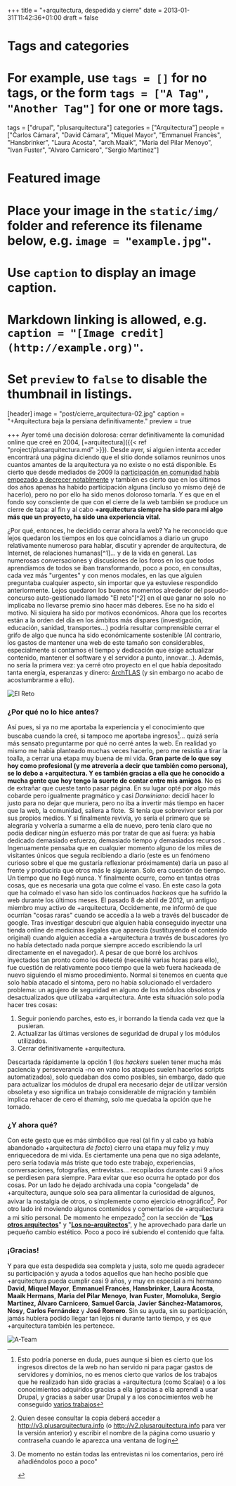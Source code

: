 +++
title = "+arquitectura, despedida y cierre"
date = 2013-01-31T11:42:36+01:00
draft = false

# Tags and categories
# For example, use `tags = []` for no tags, or the form `tags = ["A Tag", "Another Tag"]` for one or more tags.
tags = ["drupal", "plusarquitectura"]
categories = ["Arquitectura"]
people = ["Carlos Cámara", "David Cámara", "Miquel Mayor", "Emmanuel Francès", "Hansbrinker", "Laura Acosta", "arch.Maaik", "Maria del Pilar Menoyo", "Ivan Fuster", "Alvaro Carnicero", "Sergio Martínez"]

# Featured image
# Place your image in the `static/img/` folder and reference its filename below, e.g. `image = "example.jpg"`.
# Use `caption` to display an image caption.
#   Markdown linking is allowed, e.g. `caption = "[Image credit](http://example.org)"`.
# Set `preview` to `false` to disable the thumbnail in listings.
[header]
image = "post/cierre_arquitectura-02.jpg"
caption = "+Arquitectura baja la persiana definitivamente."
preview = true

+++
Ayer tomé una decisión dolorosa: cerrar definitivamente la comunidad online que creé en 2004, [+arquitectura]({{< ref "project/plusarquitectura.md" >}}). Desde ayer, si alguien intenta acceder encontrará una página diciendo que el sitio donde solíamos reunirnos unos cuantos amantes de la arquitectura ya no existe o no está disponible. Es cierto que desde mediados de 2009 la <a href="http://carloscamara.es/blog/2009/11/25/arquitectura-un-ano-despues">participación en comunidad había empezado a decrecer notablmente</a> y también es cierto que en los últimos dos años apenas ha habido participación alguna (incluso yo mismo dejé de hacerlo), pero no por ello ha sido menos doloroso tomarla. Y es que en el fondo soy consciente de que con el cierre de la web también se produce un cierre de tapa: al fin y al cabo <strong>+arquitectura siempre ha sido para mi algo más que un proyecto, ha sido una experiencia vital.</strong></p>
<p>¿Por qué, entonces, he decidido cerrar ahora la web? Ya he reconocido que lejos quedaron los tiempos en los que coincidíamos a diario un grupo relativamente numeroso para hablar, discutir y aprender de arquitectura, de Internet, de relaciones humanas[^1]... y de la vida en general. Las numerosas conversaciones y discusiones de los foros en los que todos aprendíamos de todos se iban transformando, poco a poco, en consultas, cada vez más "urgentes" y con menos modales, en las que alguien preguntaba cualquier aspecto, sin importar que ya estuviese respondido anteriormente. Lejos quedaron los buenos momentos alrededor del pseudo-concurso auto-gestionado llamado "El reto"[^2] en el que ganar no solo&nbsp; no implicaba no llevarse premio sino hacer más deberes. Ese no ha sido el motivo. Ni siquiera ha sido por motivos económicos. Ahora que los recortes están a la orden del día en los ámbitos más dispares (investigación, educación, sanidad, transportes...) podría resultar comprensible cerrar el grifo de algo que nunca ha sido económicamente sostenible (Al contrario, los gastos de mantener una web de este tamaño son considerables, especialmente si contamos el tiempo y dedicación que exige actualizar contenido, mantener el software y el servidor a punto, innovar...). Además, no sería la primera vez: ya cerré otro proyecto en el que había depositado tanta energía, esperanzas y dinero: <a href="http://carloscamara.es/portfolio/archtlas">ArchTLAS</a> (y sin embargo no acabo de acostumbrarme a ello).</p>

![El Reto](/img/post/reto.jpg)

### ¿Por qué no lo hice antes?

Así pues, si ya no me aportaba la experiencia y el conocimiento que buscaba cuando la creé, si tampoco me aportaba ingresos[^3]... quizá sería más sensato preguntarme por qué no cerré antes la web. En realidad yo mismo me había planteado muchas veces hacerlo, pero me resistía a tirar la toalla, a cerrar una etapa muy buena de mi vida. <strong>Gran parte de lo que soy hoy como profesional (y me atrevería a decir que también como persona), se lo debo a +arquitectura. Y es también gracias a ella que he conocido a mucha gente que hoy tengo la suerte de contar entre mis amigos</strong>. No es de extrañar que cueste tanto pasar página.
En su lugar opté por algo más cobarde pero igualmente pragmático y casi <em>Darwiniano</em>: decidí hacer lo justo para no dejar que muriera, pero no iba a invertir más tiempo en hacer que la web, la comunidad, saliera a flote.&nbsp; Si tenía que sobrevivor sería por sus propios medios. Y si finalmente revivía, yo sería el primero que se alegraría y volvería a sumarme a ella de nuevo, pero tenía claro que no podía dedicar ningún esfuerzo más por tratar de que así fuera: ya había dedicado demasiado esfuerzo, demasiado tiempo y demasiados recursos . Ingenuamente pensaba que en cualquier momento alguno de los miles de visitantes únicos que seguía recibiendo a diario (este es un fenómeno curioso sobre el que me gustaría reflexionar próximamente) daría un paso al frente y produciría que otros más le siguieran. Solo era cuestión de tiempo. Un tiempo que no llegó nunca.
Y finalmente ocurre, como en tantas otras cosas, que es necesaria una gota que colme el vaso. En este caso la gota que ha colmado el vaso han sido los continuados <em>hackeos</em> que ha sufrido la web durante los últimos meses. El pasado 8 de abril de 2012, un antiguo miembro muy activo de +arquitectura, Occidemente, me informó de que ocurrían "cosas raras" cuando se accedía a la web a través del buscador de google. Tras investigar descubrí que alguien había conseguido inyectar una tienda online de medicinas ilegales que aparecía (sustituyendo el contenido original) cuando alguien accedía a +arquitectura a través de buscadores (yo no había detectado nada porque siempre accedo escribiendo la url directamente en el navegador). A pesar de que borré los archivos inyectados tan pronto como los detecté (necesité varias horas para ello), fue cuestión de relativamente poco tiempo que la web fuera hackeada de nuevo siguiendo el mismo procedimiento. Normal si tenemos en cuenta que solo había atacado el síntoma, pero no había solucionado el verdadero problema: un agujero de seguridad en alguno de los módulos obsoletos y desactualizados que utilizaba +arquitectura. Ante esta situación solo podía hacer tres cosas:

1. Seguir poniendo parches, esto es, ir borrando la tienda cada vez que la pusieran.
2. Actualizar las últimas versiones de seguridad de drupal y los módulos utilizados.
3. Cerrar definitivamente +arquitectura.

Descartada rápidamente la opción 1 (los<em> hackers</em> suelen tener mucha más paciencia y perseverancia -no en vano los ataques suelen hacerlos scripts automatizados), solo quedaban dos como posibles, sin embargo, dado que para actualizar los módulos de drupal era necesario dejar de utilizar versión obsoleta y eso significa un trabajo considerable de migración y también implica rehacer de cero el <em>theming</em>, solo me quedaba la opción que he tomado.

### ¿Y ahora qué?

Con este gesto que es más simbólico que real (al fin y al cabo ya había abandonado +arquitectura <em>de facto</em>) cierro una etapa muy feliz y muy enriquecedora de mi vida. Es ciertamente una pena que no siga adelante, pero sería todavía más triste que todo este trabajo, experiencias, conversaciones, fotografías, entrevistas... recopilados durante casi 9 años se perdiesen para siempre. Para evitar que eso ocurra he optado por dos cosas. Por un lado he dejado archivada una copia "congelada" de +arquitectura, aunque solo sea para alimentar la curiosidad de algunos, avivar la nostalgia de otros, o símplemente como ejercicio etnográfico[^4]. Por otro lado iré moviendo algunos contenidos y comentarios de +arquitectura a mi sitio personal. De momento he empezado[^5] con la sección de "<strong><a href="http://carloscamara.es/taxonomy/temas/los-otros-arquitectos">Los otros arquitectos</a></strong>" y "<a href="http://carloscamara.es/taxonomy/temas/los-no-arquitectos"><strong>Los no-arquitectos</strong></a>", y he aprovechado para darle un pequeño cambio estético. Poco a poco iré subiendo el contenido que falta.</p>
<h3><strong>¡Gracias!</strong></h3>
<p>Y para que esta despedida sea completa y justa, solo me queda agradecer su participación y ayuda a todos aquellos que han hecho posible que +arquitectura pueda cumplir casi 9 años, y muy en especial a mi hermano<strong> David</strong>, <strong>Miquel Mayor</strong>, <strong>Emmanuel Francès</strong>, <strong>Hansbrinker</strong>, <strong>Laura Acosta</strong>, <strong>Maaik Hermans</strong>, <strong>Maria del Pilar Menoyo</strong>, <strong>Ivan Fuster</strong>, <strong>Momoluka</strong>, <strong>Sergio Martínez, Álvaro Carnicero</strong>, <strong>Samuel García</strong>,<strong> Javier Sánchez-Matamoros</strong>,<strong> Nosy</strong>, <strong>Carlos Fernández</strong> y <strong>José Romero</strong>. Sin su ayuda, sin su participación, jamás hubiera podido llegar tan lejos ni durante tanto tiempo, y es que +arquitectura también les pertenece.</p>

![A-Team](/img/post/a-team.jpg)


[^1]: Durante estos años han sido inevitables y repetidas las ocasiones en las que han aparecido <em>Trolls</em> y <em>Hackers</em> y ha sido toda una experiencia y un desafío aprender a tratar con ellos
[^2]: "El reto" (así se llamaba la historia) Consistía en que un usuario publicaba una foto de una parte de una obra y el resto de usuarios tenían que adivinar de qué se trataba a partir de preguntas de tipo sí/no. Quien adivinaba el reto debía publicar información del edificio y preparar el siguiente reto.
[^3]: Esto podría ponerse en duda, pues aunque si bien es cierto que los ingresos directos de la web no han servido ni para pagar gastos de servidores y dominios, no es menos cierto que varios de los trabajos que he realizado han sido gracias a +arquitectura (como Scalae) o a los conocimientos adquiridos gracias a ella (gracias a ella aprendí a usar Drupal, y gracias a saber usar Drupal y a los conocimientos web he conseguido [varios trabajos](/tags/drupal)
[^4]: Quien desee consultar la copia deberá acceder a <a href="http://v3.plusarquitectura.info" class="ext" target="_blank">http://v3.plusarquitectura.info</a> (o <a href="http://v2.plusarquitectura.info" class="ext" target="_blank">http://v2.plusarquitectura.info</a> para ver la versión anterior) y escribir el nombre de la página como usuario y contraseña cuando le aparezca una ventana de login
[^5]: De momento no están todas las entrevistas ni los comentarios, pero iré añadiéndolos poco a poco"</li>
